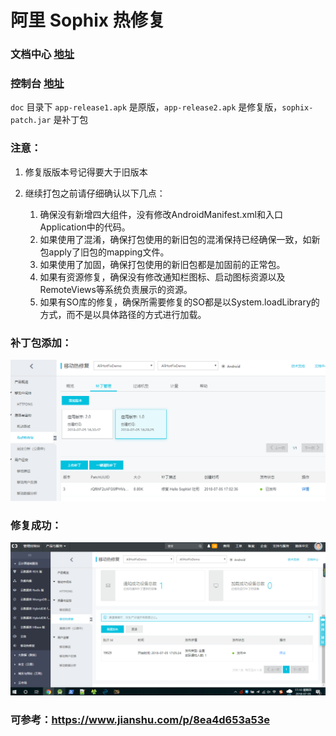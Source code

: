 # 阿里 Sophix 热修复

### 文档中心 [地址](https://help.aliyun.com/document_detail/69874.html?spm=a2c4g.11186623.6.552.IYLNUd#1.2%20%E9%9B%86%E6%88%90%E5%87%86%E5%A4%87)

### 控制台 [地址](https://emas.console.aliyun.com/#/product/3560919/overview)

`doc` 目录下 `app-release1.apk` 是原版，`app-release2.apk` 是修复版，`sophix-patch.jar` 是补丁包

### 注意：

1. 修复版版本号记得要大于旧版本

2. 继续打包之前请仔细确认以下几点：
    1. 确保没有新增四大组件，没有修改AndroidManifest.xml和入口Application中的代码。
    2. 如果使用了混淆，确保打包使用的新旧包的混淆保持已经确保一致，如新包apply了旧包的mapping文件。
    3. 如果使用了加固，确保打包使用的新旧包都是加固前的正常包。
    4. 如果有资源修复，确保没有修改通知栏图标、启动图标资源以及RemoteViews等系统负责展示的资源。
    5. 如果有SO库的修复，确保所需要修复的SO都是以System.loadLibrary的方式，而不是以具体路径的方式进行加载。

### 补丁包添加：
![](doc/上传补丁包.png)

### 修复成功：
![](doc/成功修复.png)

### 可参考：https://www.jianshu.com/p/8ea4d653a53e
